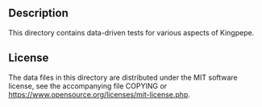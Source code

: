 Description
------------

This directory contains data-driven tests for various aspects of Kingpepe.

License
--------

The data files in this directory are distributed under the MIT software
license, see the accompanying file COPYING or
https://www.opensource.org/licenses/mit-license.php.

